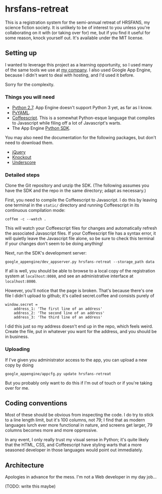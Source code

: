 # hrsfans-retreat

This is a registration system for the semi-annual retreat of HRSFANS, my science fiction society. It
is unlikely to be of interest to you unless you're collaborating on it with (or taking over for) me,
but if you find it useful for some reason, knock yourself out. It's available under the MIT license.


## Setting up

I wanted to leverage this project as a learning opportunity, so I used many of the same tools we use
at [my company](http://www.luminoso.com/). I also used Google App Engine, because I didn't want to
deal with hosting, and I'd used it before.

Sorry for the complexity.

### Things you will need

  * [Python 2.7](http://python.org/).  App Engine doesn't support Python 3 yet, as far as I know.
  * [PyYAML](http://pyyaml.org/).
  * [Coffeescript](http://coffeescript.org/). This is a somewhat Python-esque language that compiles
    to Javascript while filing off a lot of Javascript's warts.
  * The App Engine [Python SDK](https://developers.google.com/appengine/downloads).
 
You may also need the documentation for the following packages, but don't need to download them.

  * [jQuery](http://jquery.com/)
  * [Knockout](http://knockoutjs.com/)
  * [Underscore](http://underscorejs.org/)

### Detailed steps

Clone the Git repository and unzip the SDK. (The following assumes you have the SDK and the repo in
the same directory; adapt as necessary.)

First, you need to compile the Coffeescript to Javascript. I do this by leaving one terminal in the
`static/` directory and running Coffeescript in its continuous compilation mode:

    coffee -c --watch .

This will watch your Coffeescript files for changes and automatically refresh the associated
Javascript files. If your Coffeescript file has a syntax error, it will quietly leave the Javascript
file alone, so be sure to check this terminal if your changes don't seem to be doing anything!

Next, run the SDK's development server:

    google_appengine/dev_appserver.py hrsfans-retreat --storage_path data

If all is well, you should be able to browse to a local copy of the registration system at
`localhost:8080`, and see an administrative interface at `localhost:8000`.

However, you'll notice that the page is broken. That's because there's one file I didn't upload to
github; it's called secret.coffee and consists purely of

    window.secret =
        address_1: 'The first line of an address'
        address_2: 'The second line of an address'
        address_3: 'The third line of an address'

I did this just so my address doesn't end up in the repo, which feels weird. Create the file, put in
whatever you want for the address, and you should be in business.

### Uploading

If I've given you administrator access to the app, you can upload a new copy by doing

    google_appengine/appcfg.py update hrsfans-retreat

But you probably only want to do this if I'm out of touch or if you're taking over for me.


## Coding conventions

Most of these should be obvious from inspecting the code.  I do try to stick to a line length limit,
but it's 100 columns, not 79; I find that as modern languages lurch ever more functional in nature,
and screens get larger, 79 columns becomes more and more oppressive.

In any event, I only really trust my visual sense in Python; it's quite likely that the HTML, CSS,
and Coffeescript have styling warts that a more seasoned developer in those languages would point
out immediately.


## Architecture

Apologies in advance for the mess.  I'm not a Web developer in my day job...

(TODO: write this maybe)
